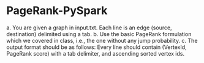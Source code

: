 # PageRank-PySpark

a. You are given a graph in input.txt. Each line is an edge (source, destination) delimited using a tab.
b. Use the basic PageRank formulation which we covered in class, i.e., the one without any jump probability.
c. The output format should be as follows: Every line should contain (VertexId, PageRank score) with a tab delimiter, and ascending sorted vertex ids.
